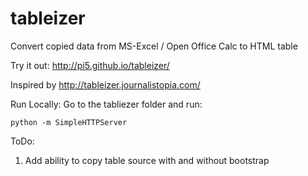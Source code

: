 tableizer
=========

Convert copied data from MS-Excel / Open Office Calc to HTML table

Try it out: http://pi5.github.io/tableizer/

Inspired by http://tableizer.journalistopia.com/



Run Locally: Go to the tabliezer folder and run:

```
python -m SimpleHTTPServer
```

ToDo:
1. Add ability to copy table source with and without bootstrap
